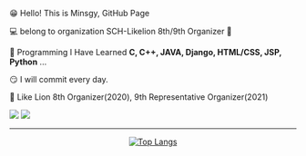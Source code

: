 
😁 Hello! This is Minsgy, GitHub Page  


💻 belong to organization  SCH-Likelion 8th/9th Organizer 🦁  


🤩 Programming I Have Learned **C, C++, JAVA, Django, HTML/CSS, JSP, Python** ...  


😏 I will commit every day.  
  
🦁 Like Lion 8th Organizer(2020), 9th Representative Organizer(2021)  
  
<a href="https://velog.io/@minsgy" target="_blank"><img src="https://img.shields.io/badge/Velog-20c997?style=flat-square&logo=Vimeo&logoColor=white"/></a>  <a href="https://minsgy.dev" target="_blank"><img src="https://img.shields.io/badge/Minsgy.Dev-EA7100?style=flat-square&logo=dev.to&logoColor=white"/></a> 

  
<div align=center>  
  
---

[![Top Langs](https://github-readme-stats.vercel.app/api/top-langs/?username=minsgy&layout=compact)](https://github.com/anuraghazra/github-readme-stats)
</div>
